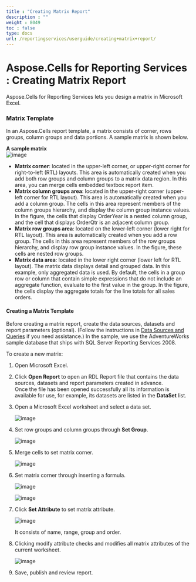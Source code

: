 ```yaml
---
title : "Creating Matrix Report" 
description : "" 
weight : 8049 
toc : false
type: docs
url: /reportingservices/userguide/creating+matrix+report/
---
```


# Aspose.Cells for Reporting Services : Creating Matrix Report


Aspose.Cells for Reporting Services lets you design a matrix in Microsoft Excel.

### Matrix Template

In an Aspose.Cells report template, a matrix consists of corner, rows groups, column groups and data portions. A sample matrix is shown below.

**A sample matrix**  
![image](https://docs2.aspose.com/cells/reportingservices/attachments/6094934/6193465.png)

*   **Matrix corner**: located in the upper-left corner, or upper-right corner for right-to-left (RTL) layouts. This area is automatically created when you add both row groups and column groups to a matrix data region. In this area, you can merge cells embedded textbox report item.
*   **Matrix column groups area**: located in the upper-right corner (upper-left corner for RTL layout). This area is automatically created when you add a column group. The cells in this area represent members of the column groups hierarchy, and display the column group instance values. In the figure, the cells that display OrderYear is a nested column group, and the cell that displays OrderQtr is an adjacent column group.
*   **Matrix row groups area**: located on the lower-left corner (lower right for RTL layout). This area is automatically created when you add a row group. The cells in this area represent members of the row groups hierarchy, and display row group instance values. In the figure, these cells are nested row groups.
*   **Matrix data area**: located in the lower right corner (lower left for RTL layout). The matrix data displays detail and grouped data. In this example, only aggregated data is used. By default, the cells in a group row or column that contain simple expressions that do not include an aggregate function, evaluate to the first value in the group. In the figure, the cells display the aggregate totals for the line totals for all sales orders.

#### Creating a Matrix Template

Before creating a matrix report, create the data sources, datasets and report parameters (optional). (Follow the instructions in [Data Sources and Queries](https://docs2.aspose.com/cells/reportingservices/userguide/datasourcesandqueries/) if you need assistance.) In the sample, we use the AdventureWorks sample database that ships with SQL Server Reporting Services 2008.

To create a new matrix:

1.  Open Microsoft Excel.
2.  Click **Open Report** to open an RDL Report file that contains the data sources, datasets and report parameters created in advance.  
    Once the file has been opened successfully all its information is available for use, for example, its datasets are listed in the **DataSet** list.
3.  Open a Microsoft Excel worksheet and select a data set.  
      
    ![image](https://docs2.aspose.com/cells/reportingservices/attachments/6094934/6193462.png)  
      
    
4.  Set row groups and column groups through **Set Group**.  
      
    ![image](https://docs2.aspose.com/cells/reportingservices/attachments/6094934/6193463.png)  
      
    
5.  Merge cells to set matrix corner.  
      
    ![image](https://docs2.aspose.com/cells/reportingservices/attachments/6094934/6193452.png)  
      
    
6.  Set matrix corner through inserting a formula.  
      
    ![image](https://docs2.aspose.com/cells/reportingservices/attachments/6094934/6193453.png)  
      
    ![image](https://docs2.aspose.com/cells/reportingservices/attachments/6094934/6193458.png)  
      
    
7.  Click **Set Attribute** to set matrix attribute.  
      
    ![image](https://docs2.aspose.com/cells/reportingservices/attachments/6094934/6193450.png)  
      
    It consists of name, range, group and order.
8.  Clicking modify attribute checks and modifies all matrix attributes of the current worksheet.  
      
    ![image](https://docs2.aspose.com/cells/reportingservices/attachments/6094934/6193464.png)  
      
    
9.  Save, publish and review report.

